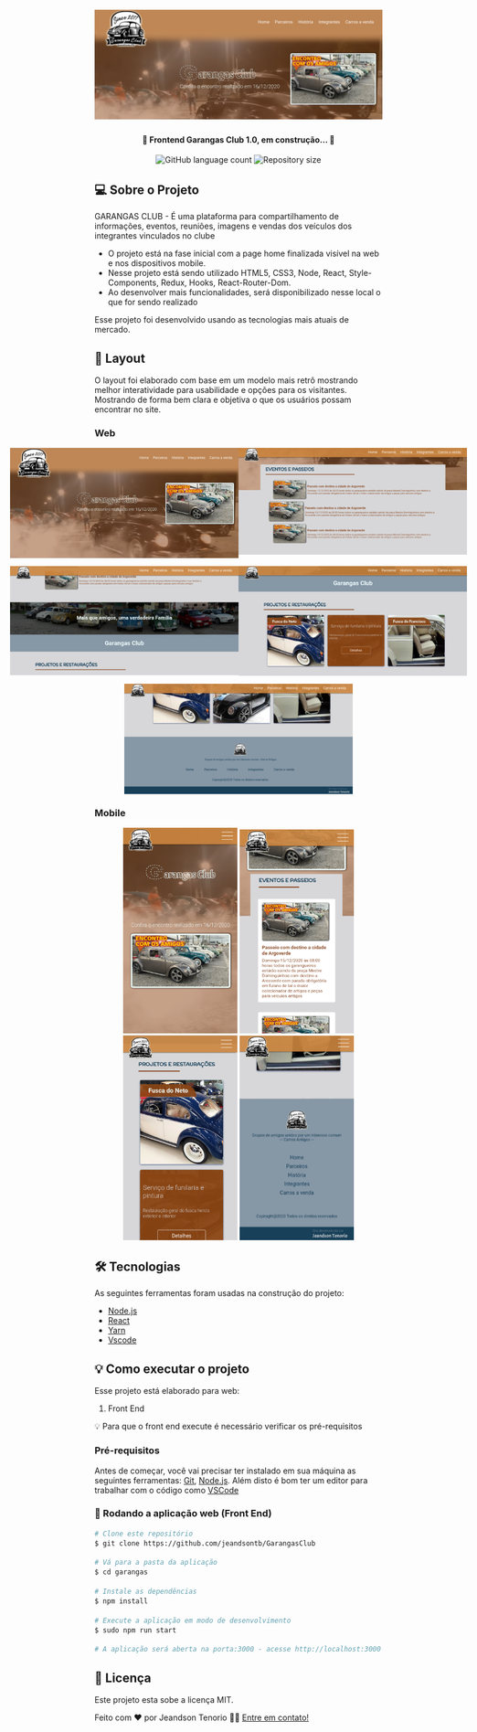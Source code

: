 <h1 align="center">
    <img alt="NetFlix" title="#Fontend Garangas Club" src="https://raw.githubusercontent.com/jeandsontb/GarangasClub/master/public/assets/github_Img/garangas.png" />
</h1>

<h4 align="center"> 
	🚧 Frontend Garangas Club 1.0, em construção... 🚧
</h4>

<p align="center">
  <img alt="GitHub language count" src="https://img.shields.io/static/v1?label=Language&message=4&color=green&style=for-the-badge&logo=ghost">

  <img alt="Repository size" src="https://img.shields.io/static/v1?label=Last%20commit&message=August&color=yellowgreen&style=for-the-badge&logo=Slack">
</p>

## 💻 Sobre o Projeto

GARANGAS CLUB - É uma plataforma para compartilhamento de informações, eventos, reuniões, imagens e vendas dos veículos dos integrantes vinculados no clube

 - O projeto está na fase inicial com a page home finalizada visível na web e nos dispositivos mobile.
 - Nesse projeto está sendo utilizado HTML5, CSS3, Node, React, Style-Components, Redux, Hooks, React-Router-Dom.  
 - Ao desenvolver mais funcionalidades, será disponibilizado nesse local o que for sendo realizado

Esse projeto foi desenvolvido usando as tecnologias mais atuais de mercado.

## 🎨 Layout

O layout foi elaborado com base em um modelo mais retrô mostrando melhor interatividade para usabilidade e opções para os visitantes. Mostrando de forma bem clara e objetiva o que os usuários possam encontrar no site.

### Web

<p align="center" style="display: flex; align-items: flex-start; justify-content: center;">
  <img alt="Garangas Club" title="#Garangas" src="https://raw.githubusercontent.com/jeandsontb/GarangasClub/master/public/assets/github_Img/garangas01.png" width="400px">

  <img alt="Garangas Club" title="#Garangas" src="https://raw.githubusercontent.com/jeandsontb/GarangasClub/master/public/assets/github_Img/garangas1.png" width="400px">
</p>
<p align="center" style="display: flex; align-items: flex-start; justify-content: center;">
  <img alt="Garangas Club" title="#Garangas" src="https://raw.githubusercontent.com/jeandsontb/GarangasClub/master/public/assets/github_Img/garangas2.png" width="400px">

  <img alt="Garangas Club" title="#Garangas" src="https://raw.githubusercontent.com/jeandsontb/GarangasClub/master/public/assets/github_Img/garangas3.png" width="400px">
</p>

<p align="center" style="display: flex; align-items: flex-start; justify-content: center;">
  <img alt="Garangas Club" title="#Garangas" src="https://raw.githubusercontent.com/jeandsontb/GarangasClub/master/public/assets/github_Img/garangas4.png" width="400px">
</p>


### Mobile

<p align="center">
  <img alt="Garangas" title="#Garangas Club" src="https://raw.githubusercontent.com/jeandsontb/GarangasClub/master/public/assets/github_Img/mobile.png" width="200px">

  <img alt="Garangas" title="#Garangas Club" src="https://raw.githubusercontent.com/jeandsontb/GarangasClub/master/public/assets/github_Img/mobile2.png" width="200px">

  <img alt="Garangas" title="#Garangas Club" src="https://raw.githubusercontent.com/jeandsontb/GarangasClub/master/public/assets/github_Img/mobile3.png" width="200px">

  <img alt="Garangas" title="#Garangas Club" src="https://raw.githubusercontent.com/jeandsontb/GarangasClub/master/public/assets/github_Img/mobile4.png" width="200px">
</p>

## 🛠 Tecnologias

As seguintes ferramentas foram usadas na construção do projeto:

- [Node.js][nodejs]
- [React][reactjs]
- [Yarn][yarn]
- [Vscode][vscode]

## 💡 Como executar o projeto

Esse projeto está elaborado para web:

1. Front End 

💡 Para que o front end execute é necessário verificar os pré-requisitos

### Pré-requisitos

Antes de começar, você vai precisar ter instalado em sua máquina as seguintes ferramentas:
[Git](https://git-scm.com), [Node.js][nodejs]. 
Além disto é bom ter um editor para trabalhar com o código como [VSCode][vscode]

### 🧭 Rodando a aplicação web (Front End)

```bash
# Clone este repositório
$ git clone https://github.com/jeandsontb/GarangasClub

# Vá para a pasta da aplicação 
$ cd garangas

# Instale as dependências
$ npm install

# Execute a aplicação em modo de desenvolvimento
$ sudo npm run start

# A aplicação será aberta na porta:3000 - acesse http://localhost:3000

```

## 📝 Licença

Este projeto esta sobe a licença MIT.

Feito com ❤️ por Jeandson Tenorio 👋🏽 [Entre em contato!](https://www.linkedin.com/in/jeandson/)

[nodejs]: https://nodejs.org/
[reactjs]: https://reactjs.org
[yarn]: https://yarnpkg.com/
[vscode]: https://code.visualstudio.com/
